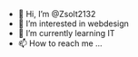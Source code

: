 - 👋 Hi, I’m @Zsolt2132
- 👀 I’m interested in webdesign 
- 🌱 I’m currently learning IT
- 📫 How to reach me ...

<!---
Zsolt2132/Zsolt2132 is a ✨ special ✨ repository because its `README.md` (this file) appears on your GitHub profile.
You can click the Preview link to take a look at your changes.
--->
